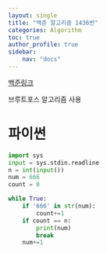 ```yaml
---
layout: single
title: "백준 알고리즘 1436번"
categories: Algorithm
toc: true
author_profile: true
sidebar:
    nav: "docs"
---
```


[백준링크](https://www.acmicpc.net/problem/1436)

브루트포스 알고리즘 사용


# 파이썬
```python
import sys
input = sys.stdin.readline
n = int(input())
num = 666
count = 0

while True:
    if '666' in str(num):   
        count+=1            
    if count == n:          
        print(num)           
        break             
    num+=1 
```